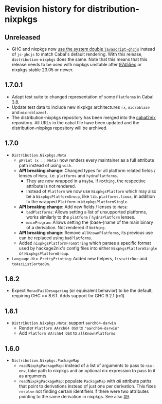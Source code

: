 # Revision history for distribution-nixpkgs

## Unreleased

* GHC and nixpkgs now
  [use the system double `javascript-ghcjs`](https://github.com/NixOS/nixpkgs/commit/471b9cab41b218080f5e9f4abbc83eaaa60c6abf)
  instead of `js-ghcjs` to match Cabal's default rendering. With this release,
  `distribution-nixpkgs` does the same.
  Note that this means that this release needs to be used with nixpkgs unstable
  after [97d55ec](https://github.com/NixOS/nixpkgs/commit/97d55ec923b0cd3798a6a84e2e0a6b2c6b54f6a9)
  or nixpkgs stable 23.05 or newer.

## 1.7.0.1

* Adapt test suite to changed representation of some `Platform`s in Cabal 3.8.
* Update test data to include new nixpkgs architectures `rx`, `microblaze` and
  `microblazeel`.
* The distribution-nixpkgs repository has been merged into the
  [cabal2nix](https://github.com/NixOS/cabal2nix) repository.
  All URLs in the cabal file have been updated and the distribution-nixpkgs
  repository will be archived.

## 1.7.0

* `Distribution.Nixpkgs.Meta`
  * `pPrint (x :: Meta)` now renders every maintainer as a full attribute
    path instead of using `with`.
  * **API breaking change**: Changed types for all platform related fields /
    lenses of `Meta`, i.e. `platforms` and `hydraPlatforms`.
    * They are now wrapped in a `Maybe`. If `Nothing`, the respective attribute
      is not rendered.
    * Instead of `Platform` we now use `NixpkgsPlatform` which may also be a
      `NixpkgsPlatformGroup`, like `lib.platforms.linux`, in addition to the
      wrapped `Platform` in `NixpkgsPlatformSingle`.
  * **API breaking change**: Add new fields / lenses to `Meta`:
    * `badPlatforms`: Allows setting a list of unsupported platforms, works
      similarly to the `platform` / `hydraPlatform` lenses.
    * `mainProgram`: Allows setting the (base-)name of the main binary of a
      derivation. Not rendered if `Nothing`.
  * **API breaking change**: Remove `allKnownPlatforms`, its previous use can be
    replaced using `badPlatforms`.
  * Added `nixpkgsPlatformFromString` which parses a specific format used by
    hackage2nix's config files into either `NixpkgsPlatformSingle` or
    `NixpkgsPlatformGroup`.
* `Language.Nix.PrettyPrinting`: Added new helpers, `listattrDoc` and
  `toAscListSortedOn`.

## 1.6.2

* Expect `MonadFailDesugaring` (or equivalent behavior) to be the default,
  requiring GHC >= 8.6.1. Adds support for GHC 9.2.1 (rc1).

## 1.6.1

* `Distribution.Nixpkgs.Meta`: support `aarch64-darwin`
  * Render `Platform AArch64 OSX` to `"aarch64-darwin"`
  * Add `Platform AArch64 OSX` to `allKnownPlatforms`

## 1.6.0

* `Distribution.Nixpkgs.PackageMap`
  * `readNixpkgPackageMap`: instead of a list of arguments to pass to
    `nix-env`, take path to nixpkgs and an optional nix expression
    to pass to it as arguments.
  * `readNixpkgPackageMap`: populate `PackageMap` with *all* attribute
    paths that point to derivations instead of just one per derivation.
    This fixes `resolve` not finding certain identifiers if there were
    two attributes pointing to the same derivation in nixpkgs. See also
    [#9](https://github.com/NixOS/distribution-nixpkgs/issues/9).
